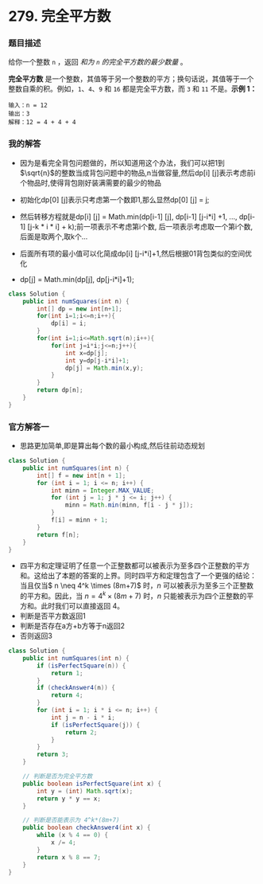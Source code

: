 # 279. 完全平方数

### 题目描述

给你一个整数 `n` ，返回 *和为 `n` 的完全平方数的最少数量* 。

**完全平方数** 是一个整数，其值等于另一个整数的平方；换句话说，其值等于一个整数自乘的积。例如，`1`、`4`、`9` 和 `16` 都是完全平方数，而 `3` 和 `11` 不是。**示例 1：**

```
输入：n = 12
输出：3 
解释：12 = 4 + 4 + 4
```

### 我的解答

- 因为是看完全背包问题做的，所以知道用这个办法，我们可以把1到$\sqrt{n}$的整数当成背包问题中的物品,n当做容量,然后dp[i] [j]表示考虑前i个物品时,使得背包刚好装满需要的最少的物品

- 初始化dp[0] [j]表示只考虑第一个数即1,那么显然dp[0] [j] = j;
- 然后转移方程就是dp[i] [j] = Math.min(dp[i-1] [j], dp[i-1] [j-i*i] +1, ..., dp[i-1] [j-k * i * i] + k);前一项表示不考虑第i个数,  后一项表示考虑取一个第i个数,后面是取两个,取k个...
- 后面所有项的最小值可以化简成dp[i] [j-i*i]+1,然后根据01背包类似的空间优化
- dp[j] = Math.min(dp[j], dp[j-i*i]+1);

```java
class Solution {
    public int numSquares(int n) {
        int[] dp = new int[n+1];
        for(int i=1;i<=n;i++){
            dp[i] = i;
        }
        for(int i=1;i<=Math.sqrt(n);i++){
            for(int j=i*i;j<=n;j++){
                int x=dp[j];
                int y=dp[j-i*i]+1;
                dp[j] = Math.min(x,y);
            }
        }
        return dp[n];
    }
}
```

### 官方解答一

- 思路更加简单,即是算出每个数的最小构成,然后往前动态规划

```java
class Solution {
    public int numSquares(int n) {
        int[] f = new int[n + 1];
        for (int i = 1; i <= n; i++) {
            int minn = Integer.MAX_VALUE;
            for (int j = 1; j * j <= i; j++) {
                minn = Math.min(minn, f[i - j * j]);
            }
            f[i] = minn + 1;
        }
        return f[n];
    }
}
```

- 四平方和定理证明了任意一个正整数都可以被表示为至多四个正整数的平方和。这给出了本题的答案的上界。同时四平方和定理包含了一个更强的结论：当且仅当$ n \neq 4^k \times (8m+7)$ 时，*n* 可以被表示为至多三个正整数的平方和。因此，当 $n = 4^k \times (8m+7)$ 时，*n* 只能被表示为四个正整数的平方和。此时我们可以直接返回 4。
- 判断是否平方数返回1
- 判断是否存在a方+b方等于n返回2
- 否则返回3

```java
class Solution {
    public int numSquares(int n) {
        if (isPerfectSquare(n)) {
            return 1;
        }
        if (checkAnswer4(n)) {
            return 4;
        }
        for (int i = 1; i * i <= n; i++) {
            int j = n - i * i;
            if (isPerfectSquare(j)) {
                return 2;
            }
        }
        return 3;
    }

    // 判断是否为完全平方数
    public boolean isPerfectSquare(int x) {
        int y = (int) Math.sqrt(x);
        return y * y == x;
    }

    // 判断是否能表示为 4^k*(8m+7)
    public boolean checkAnswer4(int x) {
        while (x % 4 == 0) {
            x /= 4;
        }
        return x % 8 == 7;
    }
}
```

